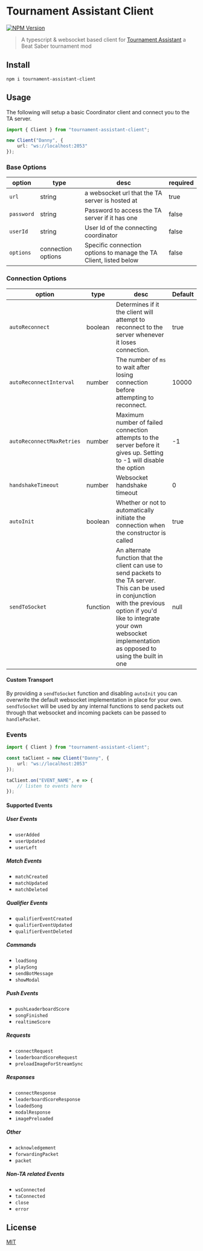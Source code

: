 # Tournament Assistant Client

[![NPM Version][npm-version-image]][npm-url]

> A typescript & websocket based client for [Tournament Assistant](https://github.com/MatrikMoon/TournamentAssistant) a Beat Saber tournament mod

## Install

```console
npm i tournament-assistant-client
```

## Usage

The following will setup a basic Coordinator client and connect you to the TA server.

```ts
import { Client } from "tournament-assistant-client";

new Client("Danny", {
    url: "ws://localhost:2053"
});
```

### Base Options

| option     | type               | desc                                                              | required |
| ---------- | ------------------ | ----------------------------------------------------------------- | -------- |
| `url`      | string             | a websocket url that the TA server is hosted at                   | true     |
| `password` | string             | Password to access the TA server if it has one                    | false    |
| `userId`   | string             | User Id of the connecting coordinator                             | false    |
| `options`  | connection options | Specific connection options to manage the TA Client, listed below | false    |

### Connection Options

| option                    | type     | desc                                                                                                                                                                                                                                       | Default |
| ------------------------- | -------- | ------------------------------------------------------------------------------------------------------------------------------------------------------------------------------------------------------------------------------------------ | ------- |
| `autoReconnect`           | boolean  | Determines if it the client will attempt to reconnect to the server whenever it loses connection.                                                                                                                                          | true    |
| `autoReconnectInterval`   | number   | The number of `ms` to wait after losing connection before attempting to reconnect.                                                                                                                                                         | 10000   |
| `autoReconnectMaxRetries` | number   | Maximum number of failed connection attempts to the server before it gives up. Setting to -1 will disable the option                                                                                                                       | -1      |
| `handshakeTimeout`        | number   | Websocket handshake timeout                                                                                                                                                                                                                | 0       |
| `autoInit`                | boolean  | Whether or not to automatically initiate the connection when the constructor is called                                                                                                                                                     | true    |
| `sendToSocket`            | function | An alternate function that the client can use to send packets to the TA server. This can be used in conjunction with the previous option if you'd like to integrate your own websocket implementation as opposed to using the built in one | null    |

#### Custom Transport

By providing a `sendToSocket` function and disabling `autoInit` you can overwrite the default websocket implementation in place for your own. `sendToSocket` will be used by any internal functions to send packets out through that websocket and incoming packets can be passed to `handlePacket`.

### Events

```ts
import { Client } from "tournament-assistant-client";

const taClient = new Client("Danny", {
    url: "ws://localhost:2053"
});

taClient.on("EVENT_NAME", e => {
    // listen to events here
});
```

#### Supported Events

##### User Events

-   `userAdded`
-   `userUpdated`
-   `userLeft`

##### Match Events

-   `matchCreated`
-   `matchUpdated`
-   `matchDeleted`

##### Qualifier Events

-   `qualifierEventCreated`
-   `qualifierEventUpdated`
-   `qualifierEventDeleted`

##### Commands

-   `loadSong`
-   `playSong`
-   `sendBotMessage`
-   `showModal`

##### Push Events

-   `pushLeaderboardScore`
-   `songFinished`
-   `realtimeScore`

##### Requests

-   `connectRequest`
-   `leaderboardScoreRequest`
-   `preloadImageForStreamSync`

##### Responses

-   `connectResponse`
-   `leaderboardScoreResponse`
-   `loadedSong`
-   `modalResponse`
-   `imagePreloaded`

##### Other

-   `acknowledgement`
-   `forwardingPacket`
-   `packet`

##### Non-TA related Events

-   `wsConnected`
-   `taConnected`
-   `close`
-   `error`

## License

[MIT](./LICENSE)

[npm-url]: https://npmjs.org/package/tournament-assistant-client
[npm-version-image]: https://badgen.net/npm/v/tournament-assistant-client
